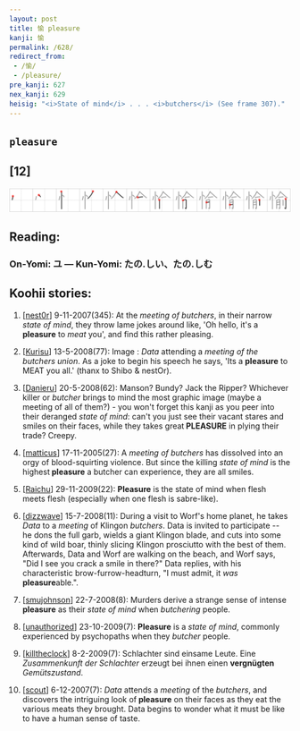 ```yaml
---
layout: post
title: 愉 pleasure
kanji: 愉
permalink: /628/
redirect_from:
 - /愉/
 - /pleasure/
pre_kanji: 627
nex_kanji: 629
heisig: "<i>State of mind</i> . . . <i>butchers</i> (See frame 307)."
---
```


## `pleasure`

## [12]

<div class="stroke"><img src="../images/E68489.png" /></div>

## Reading:

### On-Yomi: ユ &mdash; Kun-Yomi: たの.しい、たの.しむ

## Koohii stories:

1) [<a href="http://kanji.koohii.com/profile/nest0r">nest0r</a>] 9-11-2007(345): At the <em>meeting of butchers</em>, in their narrow <em>state of mind</em>, they throw lame jokes around like, &#039;Oh hello, it&#039;s a<strong> pleasure</strong> to <em>meat</em> you&#039;, and find this rather pleasing. 

2) [<a href="http://kanji.koohii.com/profile/Kurisu">Kurisu</a>] 13-5-2008(77): Image : <em>Data</em> attending a <em>meeting of the butchers union</em>. As a joke to begin his speech he says, &#039;Its a <strong>pleasure</strong> to MEAT you all.&#039; (thanx to Shibo &amp; nestOr). 

3) [<a href="http://kanji.koohii.com/profile/Danieru">Danieru</a>] 20-5-2008(62): Manson? Bundy? Jack the Ripper? Whichever killer or <em>butcher</em> brings to mind the most graphic image (maybe a meeting of all of them?) - you won&#039;t forget this kanji as you peer into their deranged <em>state of mind</em>: can&#039;t you just see their vacant stares and smiles on their faces, while they takes great<strong> PLEASURE</strong> in plying their trade? Creepy. 

4) [<a href="http://kanji.koohii.com/profile/matticus">matticus</a>] 17-11-2005(27): A <em>meeting of butchers</em> has dissolved into an orgy of blood-squirting violence. But since the killing <em>state of mind</em> is the highest<strong> pleasure</strong> a butcher can experience, they are all smiles. 

5) [<a href="http://kanji.koohii.com/profile/Raichu">Raichu</a>] 29-11-2009(22): <strong>Pleasure</strong> is the state of mind when flesh meets flesh (especially when one flesh is sabre-like). 

6) [<a href="http://kanji.koohii.com/profile/dizzwave">dizzwave</a>] 15-7-2008(11): During a visit to Worf&#039;s home planet, he takes <em>Data</em> to a <em>meeting</em> of Klingon <em>butchers</em>. Data is invited to participate -- he dons the full garb, wields a giant Klingon blade, and cuts into some kind of wild boar, thinly slicing Klingon prosciutto with the best of them. Afterwards, Data and Worf are walking on the beach, and Worf says, &quot;Did I see you crack a smile in there?&quot; Data replies, with his characteristic brow-furrow-headturn, &quot;I must admit, it <em>was</em><strong> pleasure</strong>able.&quot;. 

7) [<a href="http://kanji.koohii.com/profile/smujohnson">smujohnson</a>] 22-7-2008(8): Murders derive a strange sense of intense<strong> pleasure</strong> as their <em>state of mind</em> when <em>butchering</em> people. 

8) [<a href="http://kanji.koohii.com/profile/unauthorized">unauthorized</a>] 23-10-2009(7): <strong>Pleasure</strong> is a <em>state of mind</em>, commonly experienced by psychopaths when they <em>butcher</em> people. 

9) [<a href="http://kanji.koohii.com/profile/killtheclock">killtheclock</a>] 8-2-2009(7): Schlachter sind einsame Leute. Eine <em>Zusammenkunft der Schlachter</em> erzeugt bei ihnen einen <strong>vergnügten</strong> <em>Gemütszustand</em>. 

10) [<a href="http://kanji.koohii.com/profile/scout">scout</a>] 6-12-2007(7): <em>Data</em> attends a <em>meeting</em> of the <em>butchers</em>, and discovers the intriguing look of<strong> pleasure</strong> on their faces as they eat the various meats they brought. Data begins to wonder what it must be like to have a human sense of taste. 
